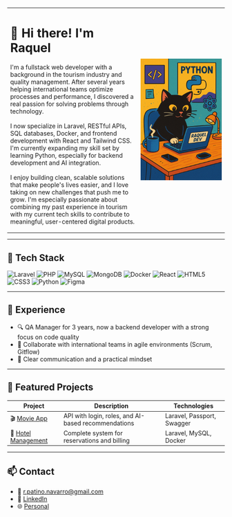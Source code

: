 <table>
  <tr>
    <td width="60%">
      <h1>👋 Hi there! I'm Raquel</h1>
      <p>
        I'm a fullstack web developer with a background in the tourism industry and quality management. After several years helping international teams optimize processes and performance, I discovered a real passion for solving problems through technology.  
        <br><br>
        I now specialize in Laravel, RESTful APIs, SQL databases, Docker, and frontend development with React and Tailwind CSS. I'm currently expanding my skill set by learning Python, especially for backend development and AI integration.  
        <br><br>
        I enjoy building clean, scalable solutions that make people's lives easier, and I love taking on new challenges that push me to grow. I'm especially passionate about combining my past experience in tourism with my current tech skills to contribute to meaningful, user-centered digital products.
      </p>
    </td>
    <td width="40%">
      <img src="cat-pic-resized.png" alt="Raquel Dev" width="100%">
    </td>
  </tr>
</table>

---

## 🧠 Tech Stack

![Laravel](https://img.shields.io/badge/Laravel-F72C1F?style=flat&logo=laravel&logoColor=white)
![PHP](https://img.shields.io/badge/PHP-777BB4?style=flat&logo=php&logoColor=white)
![MySQL](https://img.shields.io/badge/MySQL-00758F?style=flat&logo=mysql&logoColor=white)
![MongoDB](https://img.shields.io/badge/MongoDB-47A248?style=flat&logo=mongodb&logoColor=white)
![Docker](https://img.shields.io/badge/Docker-2496ED?style=flat&logo=docker&logoColor=white)
![React](https://img.shields.io/badge/React-20232A?style=flat&logo=react)
![HTML5](https://img.shields.io/badge/HTML5-E34F26?style=flat&logo=html5&logoColor=white)
![CSS3](https://img.shields.io/badge/CSS3-1572B6?style=flat&logo=css3&logoColor=white)
![Python](https://img.shields.io/badge/Python-3776AB?style=flat&logo=python&logoColor=white)
![Figma](https://img.shields.io/badge/Figma-0ACF83?style=flat&logo=figma&logoColor=white)



---

## 💼 Experience

- 🔍 QA Manager for 3 years, now a backend developer with a strong focus on code quality
- 👥 Collaborate with international teams in agile environments (Scrum, Gitflow)
- 💬 Clear communication and a practical mindset

---

## 🚀 Featured Projects

| Project | Description | Technologies |
|--------|-------------|--------------|
| 🎬 [Movie App](https://github.com/raquel-patino/movies-page) | API with login, roles, and AI-based recommendations | Laravel, Passport, Swagger |
| 🏨 [Hotel Management](https://github.com/raquel-patino/5.API) | Complete system for reservations and billing | Laravel, MySQL, Docker |

---


## 📫 Contact

- 📧 r.patino.navarro@gmail.com  
- 💼 [LinkedIn](www.linkedin.com/in/raquel-patiño1)  
- 🌐 [Personal]()

